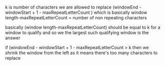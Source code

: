 k is number of characters we are allowed to replace
(windowEnd - windowStart + 1 - maxRepeatLetterCount )
which is basically window length-maxRepeatLetterCount = number of non repeating characters

basically (window length-maxRepeatLetterCount) should be equal to k for a window to qualify and so we the largest such qualifying window is the answer

if (windowEnd - windowStart + 1 - maxRepeatLetterCount > k
then we shrink the window from the left as it means there's too many characters to replace

